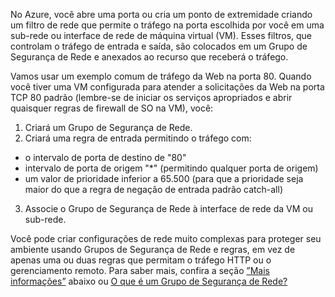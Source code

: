 No Azure, você abre uma porta ou cria um ponto de extremidade criando um filtro de rede que permite o tráfego na porta escolhida por você em uma sub-rede ou interface de rede de máquina virtual (VM). Esses filtros, que controlam o tráfego de entrada e saída, são colocados em um Grupo de Segurança de Rede e anexados ao recurso que receberá o tráfego.

Vamos usar um exemplo comum de tráfego da Web na porta 80. Quando você tiver uma VM configurada para atender a solicitações da Web na porta TCP 80 padrão (lembre-se de iniciar os serviços apropriados e abrir quaisquer regras de firewall de SO na VM), você:

1. Criará um Grupo de Segurança de Rede.
2. Criará uma regra de entrada permitindo o tráfego com:
  - o intervalo de porta de destino de "80"
  - intervalo de porta de origem "*" (permitindo qualquer porta de origem)
  - um valor de prioridade inferior a 65.500 (para que a prioridade seja maior do que a regra de negação de entrada padrão catch-all)
3. Associe o Grupo de Segurança de Rede à interface de rede da VM ou sub-rede.
    
Você pode criar configurações de rede muito complexas para proteger seu ambiente usando Grupos de Segurança de Rede e regras, em vez de apenas uma ou duas regras que permitam o tráfego HTTP ou o gerenciamento remoto. Para saber mais, confira a seção [”Mais informações”](#more-information-on-network-security-groups) abaixo ou [O que é um Grupo de Segurança de Rede?](../articles/virtual-network/virtual-networks-nsg.md)

<!---HONumber=AcomDC_0601_2016-->